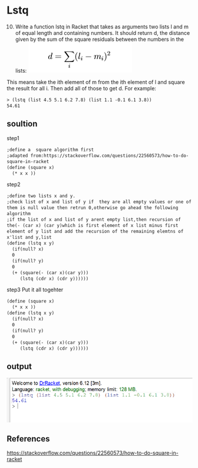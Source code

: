 # Lstq
10. Write a function lstq in Racket that takes as arguments two lists l and m of equal length and containing numbers. It should return d, the distance given by the sum of the square residuals between the numbers in the lists: 
                             ![](https://github.com/neroZWX/Racket-problemsheets/blob/master/lstq/algoritm.PNG)

This means take the ith element of m from the ith element of l and square the result for all i. Then add all of those to get d. For example: 
```racket
> (lstq (list 4.5 5.1 6.2 7.8) (list 1.1 -0.1 6.1 3.8)) 
54.61
```
## soultion
step1
```racket
;define a  square algorithm first
;adapted from:https://stackoverflow.com/questions/22560573/how-to-do-square-in-racket
(define (square x)
  (* x x ))
```
step2
```racket
;define two lists x and y.
;check list of x and list of y if  they are all empty values or one of them is null value then retrun 0,otherwise go ahead the following algorithm
;if the list of x and list of y arent empty list,then recursion of the(- (car x) (car y)which is first element of x list minus first element of y list and add the recursion of the remaining elemtns of x'list and y,list
(define (lstq x y)
  (if(null? x)
  0
  (if(null? y)
  0
  (+ (square(- (car x)(car y)))
     (lstq (cdr x) (cdr y))))))
```
step3 
Put it all togehter
```racket
(define (square x)
  (* x x ))
(define (lstq x y)
  (if(null? x)
  0
  (if(null? y)
  0
  (+ (square(- (car x)(car y)))
     (lstq (cdr x) (cdr y))))))
 ```
 ## output 
 ![](https://github.com/neroZWX/Racket-problemsheets/blob/master/lstq/output.PNG)
 ## References
 https://stackoverflow.com/questions/22560573/how-to-do-square-in-racket
 
 
